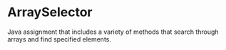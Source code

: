 # ArraySelector
Java assignment that includes a variety of methods that search through arrays and find specified elements.
